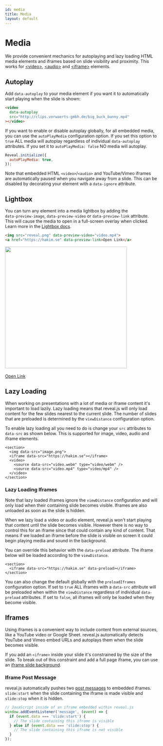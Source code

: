 ```yaml
---
id: media
title: Media
layout: default
---
```


# Media

We provide convenient mechanics for autoplaying and lazy loading HTML media elements and iframes based on slide visibility and proximity. This works for [\<video\>](https://developer.mozilla.org/en-US/docs/Web/HTML/Element/video), [\<audio\>](https://developer.mozilla.org/en-US/docs/Web/HTML/Element/audio) and [\<iframe\>](https://developer.mozilla.org/en-US/docs/Web/HTML/Element/iframe) elements.

## Autoplay

Add `data-autoplay` to your media element if you want it to automatically start playing when the slide is shown:

```html
<video
  data-autoplay
  src="http://clips.vorwaerts-gmbh.de/big_buck_bunny.mp4"
></video>
```

If you want to enable or disable autoplay globally, for all embedded media, you can use the `autoPlayMedia` configuration option. If you set this option to `true` ALL media will autoplay regardless of individual `data-autoplay` attributes. If you set it to `autoPlayMedia: false` NO media will autoplay.

```js
Reveal.initialize({
  autoPlayMedia: true,
});
```

Note that embedded HTML `<video>`/`<audio>` and YouTube/Vimeo iframes are automatically paused when you navigate away from a slide. This can be disabled by decorating your element with a `data-ignore` attribute.

## Lightbox

You can turn any element into a media lightbox by adding the `data‑preview‑image`, `data‑preview‑video` or `data‑preview‑link` attribute. This will cause the media to open in a full-screen overlay when clicked. Learn more in the [Lightbox docs](/lightbox).

```html
<img src="reveal.png" data-preview-video="video.mp4">
<a href="https://hakim.se" data-preview-link>Open Link</a>
```

<div class="reveal reveal-example">
  <div class="slides">
    <section>
      <img src="/images/logo/reveal-black-text-sticker.png" data-preview-video="https://static.slid.es/site/homepage/v1/homepage-video-editor.mp4" width="400px">
      <br />
      <br />
      <a href="https://hakim.se" data-preview-link>Open Link</a>
    </section>
  </div>
</div>



## Lazy Loading

When working on presentations with a lot of media or iframe content it's important to load lazily. Lazy loading means that reveal.js will only load content for the few slides nearest to the current slide. The number of slides that are preloaded is determined by the `viewDistance` configuration option.

To enable lazy loading all you need to do is change your `src` attributes to `data-src` as shown below. This is supported for image, video, audio and iframe elements.

```html/1-2,4-5
<section>
  <img data-src="image.png">
  <iframe data-src="https://hakim.se"></iframe>
  <video>
    <source data-src="video.webm" type="video/webm" />
    <source data-src="video.mp4" type="video/mp4" />
  </video>
</section>
```

### Lazy Loading Iframes

Note that lazy loaded iframes ignore the `viewDistance` configuration and will only load when their containing slide becomes visible. Iframes are also unloaded as soon as the slide is hidden.

When we lazy load a video or audio element, reveal.js won't start playing that content until the slide becomes visible. However there is no way to control this for an iframe since that could contain any kind of content. That means if we loaded an iframe before the slide is visible on screen it could begin playing media and sound in the background.

You can override this behavior with the `data-preload` attribute. The iframe below will be loaded according to the `viewDistance`.

```html/1
<section>
  <iframe data-src="https://hakim.se" data-preload></iframe>
</section>
```

You can also change the default globally with the `preloadIframes` configuration option. If set to `true` ALL iframes with a `data-src` attribute will be preloaded when within the `viewDistance` regardless of individual `data-preload` attributes. If set to `false`, all iframes will only be loaded when they become visible.

## Iframes

Using iframes is a convenient way to include content from external sources, like a YouTube video or Google Sheet. reveal.js automatically detects YouTube and Vimeo embed URLs and autoplays them when the slide becomes visible.

If you add an `<iframe>` inside your slide it's constrained by the size of the slide. To break out of this constraint and add a full page iframe, you can use an [iframe slide background](/backgrounds/#iframe-backgrounds).

### Iframe Post Message

reveal.js automatically pushes two [post messages](https://developer.mozilla.org/en-US/docs/Web/API/Window/postMessage) to embedded iframes. `slide:start` when the slide containing the iframe is made visible and `slide:stop` when it is hidden.

```js
// JavaScript inside of an iframe embedded within reveal.js
window.addEventListener('message', (event) => {
  if (event.data === 'slide:start') {
    // The slide containing this iframe is visible
  } else if (event.data === 'slide:stop') {
    // The slide containing this iframe is not visible
  }
});
```
